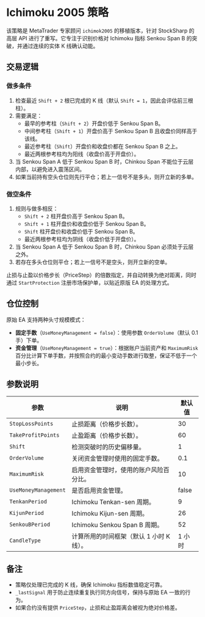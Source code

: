 # Ichimoku 2005 策略

该策略是 MetaTrader 专家顾问 `ichimok2005` 的移植版本，针对 StockSharp 的高层 API 进行了重写。它专注于识别价格对 Ichimoku 指标 Senkou Span B 的突破，并通过连续的实体 K 线确认动能。

## 交易逻辑

### 做多条件
1. 检查最近 `Shift + 2` 根已完成的 K 线（默认 `Shift = 1`，因此会评估前三根柱）。
2. 需要满足：
   - 最早的参考柱（`Shift + 2`）开盘价低于 Senkou Span B。
   - 中间参考柱（`Shift + 1`）开盘价高于 Senkou Span B 且收盘价同样高于该线。
   - 最近参考柱（`Shift`）开盘价和收盘价都在 Senkou Span B 之上。
   - 最近两根参考柱均为阳线（收盘价高于开盘价）。
3. 当 Senkou Span A 低于 Senkou Span B 时，Chinkou Span 不能位于云层内部，以避免进入震荡区间。
4. 如果当前持有空头仓位则先行平仓；若上一信号不是多头，则开立新的多单。

### 做空条件
1. 规则与做多相反：
   - `Shift + 2` 柱开盘价高于 Senkou Span B。
   - `Shift + 1` 柱开盘价和收盘价低于 Senkou Span B。
   - `Shift` 柱开盘价和收盘价低于 Senkou Span B。
   - 最近两根参考柱均为阴线（收盘价低于开盘价）。
2. 当 Senkou Span A 低于 Senkou Span B 时，Chinkou Span 必须处于云层之外。
3. 若存在多头仓位则平仓；若上一信号不是空头，则开立新的空单。

止损与止盈以价格步长（PriceStep）的倍数指定，并自动转换为绝对距离，同时通过 `StartProtection` 注册市场保护单，以贴近原版 EA 的处理方式。

## 仓位控制

原始 EA 支持两种头寸规模模式：
- **固定手数**（`UseMoneyManagement = false`）：使用参数 `OrderVolume`（默认 0.1 手）下单。
- **资金管理**（`UseMoneyManagement = true`）：根据账户当前资产和 `MaximumRisk` 百分比计算下单手数，并按照合约的最小变动手数进行取整，保证不低于一个最小步长。

## 参数说明

| 参数 | 说明 | 默认值 |
|------|------|--------|
| `StopLossPoints` | 止损距离（价格步长数）。 | 30 |
| `TakeProfitPoints` | 止盈距离（价格步长数）。 | 60 |
| `Shift` | 检测突破时的历史偏移量。 | 1 |
| `OrderVolume` | 关闭资金管理时使用的固定手数。 | 0.1 |
| `MaximumRisk` | 启用资金管理时，使用的账户风险百分比。 | 10 |
| `UseMoneyManagement` | 是否启用资金管理。 | false |
| `TenkanPeriod` | Ichimoku Tenkan-sen 周期。 | 9 |
| `KijunPeriod` | Ichimoku Kijun-sen 周期。 | 26 |
| `SenkouBPeriod` | Ichimoku Senkou Span B 周期。 | 52 |
| `CandleType` | 计算所用的时间框架（默认 1 小时 K 线）。 | 1 小时 |

## 备注

- 策略仅处理已完成的 K 线，确保 Ichimoku 指标数值稳定可靠。
- `_lastSignal` 用于防止连续重复执行同方向信号，保持与原始 EA 一致的行为。
- 如果合约没有提供 `PriceStep`，止损和止盈距离会被视为绝对价格差。
